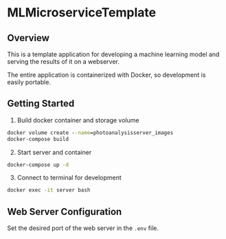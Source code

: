 # MLMicroserviceTemplate

## Overview

This is a template application for developing a machine learning model and serving the results of it on a webserver.

The entire application is containerized with Docker, so development is easily portable.


## Getting Started

1. Build docker container and storage volume
```cmd
docker volume create --name=photoanalysisserver_images
docker-compose build
```
2. Start server and container
```cmd
docker-compose up -d
```

3. Connect to terminal for development
```cmd
docker exec -it server bash
```

## Web Server Configuration

Set the desired port of the web server in the `.env` file.
